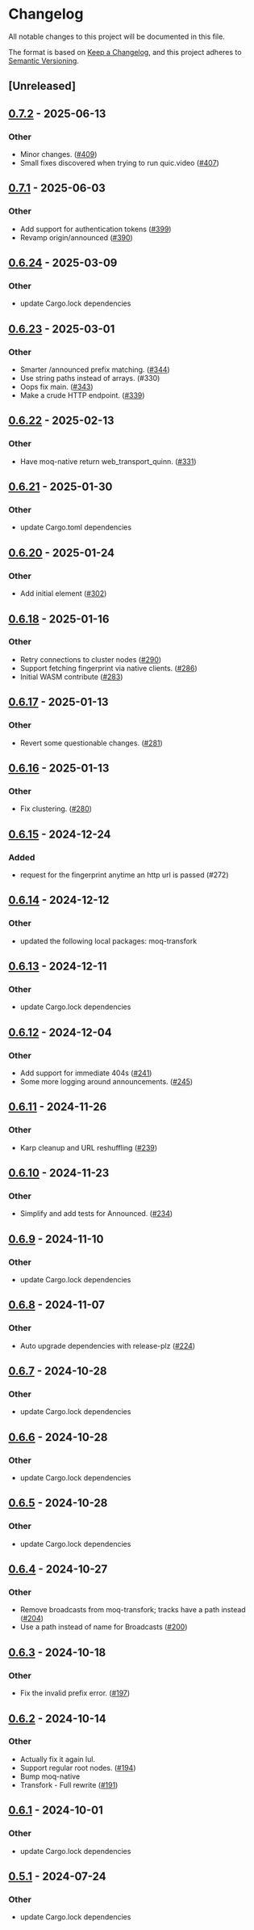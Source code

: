 # Changelog
All notable changes to this project will be documented in this file.

The format is based on [Keep a Changelog](https://keepachangelog.com/en/1.0.0/),
and this project adheres to [Semantic Versioning](https://semver.org/spec/v2.0.0.html).

## [Unreleased]

## [0.7.2](https://github.com/kixelated/moq/compare/moq-relay-v0.7.1...moq-relay-v0.7.2) - 2025-06-13

### Other

- Minor changes. ([#409](https://github.com/kixelated/moq/pull/409))
- Small fixes discovered when trying to run quic.video ([#407](https://github.com/kixelated/moq/pull/407))

## [0.7.1](https://github.com/kixelated/moq/compare/moq-relay-v0.7.0...moq-relay-v0.7.1) - 2025-06-03

### Other

- Add support for authentication tokens ([#399](https://github.com/kixelated/moq/pull/399))
- Revamp origin/announced ([#390](https://github.com/kixelated/moq/pull/390))

## [0.6.24](https://github.com/kixelated/moq/compare/moq-relay-v0.6.23...moq-relay-v0.6.24) - 2025-03-09

### Other

- update Cargo.lock dependencies

## [0.6.23](https://github.com/kixelated/moq/compare/moq-relay-v0.6.22...moq-relay-v0.6.23) - 2025-03-01

### Other

- Smarter /announced prefix matching. ([#344](https://github.com/kixelated/moq/pull/344))
- Use string paths instead of arrays. (#330)
- Oops fix main. ([#343](https://github.com/kixelated/moq/pull/343))
- Make a crude HTTP endpoint. ([#339](https://github.com/kixelated/moq/pull/339))

## [0.6.22](https://github.com/kixelated/moq/compare/moq-relay-v0.6.21...moq-relay-v0.6.22) - 2025-02-13

### Other

- Have moq-native return web_transport_quinn. ([#331](https://github.com/kixelated/moq/pull/331))

## [0.6.21](https://github.com/kixelated/moq/compare/moq-relay-v0.6.20...moq-relay-v0.6.21) - 2025-01-30

### Other

- update Cargo.toml dependencies

## [0.6.20](https://github.com/kixelated/moq/compare/moq-relay-v0.6.19...moq-relay-v0.6.20) - 2025-01-24

### Other

- Add initial <moq-meet> element ([#302](https://github.com/kixelated/moq/pull/302))

## [0.6.18](https://github.com/kixelated/moq/compare/moq-relay-v0.6.17...moq-relay-v0.6.18) - 2025-01-16

### Other

- Retry connections to cluster nodes ([#290](https://github.com/kixelated/moq/pull/290))
- Support fetching fingerprint via native clients. ([#286](https://github.com/kixelated/moq/pull/286))
- Initial WASM contribute ([#283](https://github.com/kixelated/moq/pull/283))

## [0.6.17](https://github.com/kixelated/moq/compare/moq-relay-v0.6.16...moq-relay-v0.6.17) - 2025-01-13

### Other

- Revert some questionable changes. ([#281](https://github.com/kixelated/moq/pull/281))

## [0.6.16](https://github.com/kixelated/moq/compare/moq-relay-v0.6.15...moq-relay-v0.6.16) - 2025-01-13

### Other

- Fix clustering. ([#280](https://github.com/kixelated/moq/pull/280))

## [0.6.15](https://github.com/kixelated/moq/compare/moq-relay-v0.6.14...moq-relay-v0.6.15) - 2024-12-24

### Added

- request for the fingerprint anytime an http url is passed (#272)

## [0.6.14](https://github.com/kixelated/moq/compare/moq-relay-v0.6.13...moq-relay-v0.6.14) - 2024-12-12

### Other

- updated the following local packages: moq-transfork

## [0.6.13](https://github.com/kixelated/moq/compare/moq-relay-v0.6.12...moq-relay-v0.6.13) - 2024-12-11

### Other

- update Cargo.lock dependencies

## [0.6.12](https://github.com/kixelated/moq/compare/moq-relay-v0.6.11...moq-relay-v0.6.12) - 2024-12-04

### Other

- Add support for immediate 404s ([#241](https://github.com/kixelated/moq/pull/241))
- Some more logging around announcements. ([#245](https://github.com/kixelated/moq/pull/245))

## [0.6.11](https://github.com/kixelated/moq/compare/moq-relay-v0.6.10...moq-relay-v0.6.11) - 2024-11-26

### Other

- Karp cleanup and URL reshuffling ([#239](https://github.com/kixelated/moq/pull/239))

## [0.6.10](https://github.com/kixelated/moq/compare/moq-relay-v0.6.9...moq-relay-v0.6.10) - 2024-11-23

### Other

- Simplify and add tests for Announced. ([#234](https://github.com/kixelated/moq/pull/234))

## [0.6.9](https://github.com/kixelated/moq/compare/moq-relay-v0.6.8...moq-relay-v0.6.9) - 2024-11-10

### Other

- update Cargo.lock dependencies

## [0.6.8](https://github.com/kixelated/moq/compare/moq-relay-v0.6.7...moq-relay-v0.6.8) - 2024-11-07

### Other

- Auto upgrade dependencies with release-plz ([#224](https://github.com/kixelated/moq/pull/224))

## [0.6.7](https://github.com/kixelated/moq/compare/moq-relay-v0.6.6...moq-relay-v0.6.7) - 2024-10-28

### Other

- update Cargo.lock dependencies

## [0.6.6](https://github.com/kixelated/moq/compare/moq-relay-v0.6.5...moq-relay-v0.6.6) - 2024-10-28

### Other

- update Cargo.lock dependencies

## [0.6.5](https://github.com/kixelated/moq/compare/moq-relay-v0.6.4...moq-relay-v0.6.5) - 2024-10-28

### Other

- update Cargo.lock dependencies

## [0.6.4](https://github.com/kixelated/moq/compare/moq-relay-v0.6.3...moq-relay-v0.6.4) - 2024-10-27

### Other

- Remove broadcasts from moq-transfork; tracks have a path instead ([#204](https://github.com/kixelated/moq/pull/204))
- Use a path instead of name for Broadcasts ([#200](https://github.com/kixelated/moq/pull/200))

## [0.6.3](https://github.com/kixelated/moq/compare/moq-relay-v0.6.2...moq-relay-v0.6.3) - 2024-10-18

### Other

- Fix the invalid prefix error. ([#197](https://github.com/kixelated/moq/pull/197))

## [0.6.2](https://github.com/kixelated/moq/compare/moq-relay-v0.6.1...moq-relay-v0.6.2) - 2024-10-14

### Other

- Actually fix it again lul.
- Support regular root nodes. ([#194](https://github.com/kixelated/moq/pull/194))
- Bump moq-native
- Transfork - Full rewrite  ([#191](https://github.com/kixelated/moq/pull/191))

## [0.6.1](https://github.com/kixelated/moq/compare/moq-relay-v0.6.0...moq-relay-v0.6.1) - 2024-10-01

### Other

- update Cargo.lock dependencies

## [0.5.1](https://github.com/kixelated/moq/compare/moq-relay-v0.5.0...moq-relay-v0.5.1) - 2024-07-24

### Other
- update Cargo.lock dependencies

